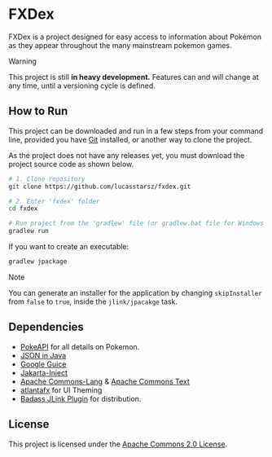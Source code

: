 # FXDex

FXDex is a project designed for easy access to information about Pokémon as they appear throughout the many mainstream pokemon games.

> [!WARNING]  
> This project is still **in heavy development.** Features can and will change at any time, until a versioning cycle is defined.

## How to Run

This project can be downloaded and run in a few steps from your command line, provided you have [Git](https://git-scm.com/downloads) installed, or another way to clone the project.

As the project does not have any releases yet, you must download the project source code as shown below.

```bash
# 1. Clone repository
git clone https://github.com/lucasstarsz/fxdex.git

# 2. Enter 'fxdex' folder
cd fxdex

# Run project from the 'gradlew' file (or gradlew.bat file for Windows users)
gradlew run
```

If you want to create an executable:
```bash
gradlew jpackage
```

> [!NOTE]
> You can generate an installer for the application by changing `skipInstaller` from `false` to `true`, inside the `jlink/jpacakge` task.

## Dependencies

- [PokeAPI](https://pokeapi.co) for all details on Pokemon.
- [JSON in Java](https://github.com/stleary/JSON-java)
- [Google Guice](https://github.com/google/guice)
- [Jakarta-Inject](https://github.com/jakartaee/inject)
- [Apache Commons-Lang](https://github.com/apache/commons-lang) & [Apache Commons Text](https://github.com/apache/commons-text)
- [atlantafx](https://github.com/mkpaz/atlantafx) for UI Theming
- [Badass JLink Plugin](https://github.com/beryx/badass-jlink-plugin) for distribution.

## License

This project is licensed under the [Apache Commons 2.0 License](LICENSE.md).